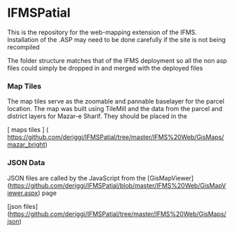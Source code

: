 IFMSPatial
==========

This is the repository for the web-mapping extension of the IFMS. Installation of the .ASP may need to be done carefully if the site is not being recompiled


The folder structure matches that of the IFMS deployment so all the non asp files could simply be dropped in and merged with the deployed files

### Map Tiles

The map tiles serve as the zoomable and pannable baselayer for the parcel location. The map was built using TileMill and the data from the parcel and district layers for Mazar-e Sharif. They should be placed in the

[ maps tiles ] ( https://github.com/deriggi/IFMSPatial/tree/master/IFMS%20Web/GisMaps/mazar_bright)


### JSON Data

JSON files are called by the JavaScript from the [GisMapViewer] (https://github.com/deriggi/IFMSPatial/blob/master/IFMS%20Web/GisMapViewer.aspx) page

[json files] (https://github.com/deriggi/IFMSPatial/tree/master/IFMS%20Web/GisMaps/json)




